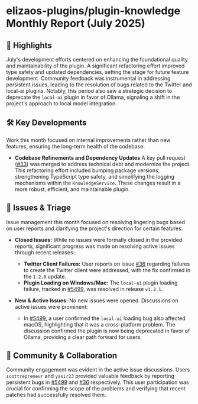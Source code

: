 # elizaos-plugins/plugin-knowledge Monthly Report (July 2025)

## 🚀 Highlights
July's development efforts centered on enhancing the foundational quality and maintainability of the plugin. A significant refactoring effort improved type safety and updated dependencies, setting the stage for future feature development. Community feedback was instrumental in addressing persistent issues, leading to the resolution of bugs related to the Twitter and local-ai plugins. Notably, this period also saw a strategic decision to deprecate the `local-ai` plugin in favor of Ollama, signaling a shift in the project's approach to local model integration.

## 🛠️ Key Developments
Work this month focused on internal improvements rather than new features, ensuring the long-term health of the codebase.

- **Codebase Refinements and Dependency Updates**
  A key pull request ([#33](https://github.com/elizaos-plugins/plugin-knowledge/pull/33)) was merged to address technical debt and modernize the project. This refactoring effort included bumping package versions, strengthening TypeScript type safety, and simplifying the logging mechanisms within the `KnowledgeService`. These changes result in a more robust, efficient, and maintainable plugin.

## 🐛 Issues & Triage
Issue management this month focused on resolving lingering bugs based on user reports and clarifying the project's direction for certain features.

- **Closed Issues:**
  While no issues were formally closed in the provided reports, significant progress was made on resolving active issues through recent releases:
  - **Twitter Client Failures:** User reports on issue [#36](https://github.com/elizaos-plugins/plugin-knowledge/issues/36) regarding failures to create the Twitter client were addressed, with the fix confirmed in the `1.2.0` update.
  - **Plugin Loading on Windows/Mac:** The `local-ai` plugin loading failure, tracked in [#5499](https://github.com/elizaos-plugins/plugin-knowledge/issues/5499), was resolved in release `v1.2.1`.

- **New & Active Issues:**
  No new issues were opened. Discussions on active issues were prominent:
  - In [#5499](https://github.com/elizaos-plugins/plugin-knowledge/issues/5499), a user confirmed the `local-ai` loading bug also affected macOS, highlighting that it was a cross-platform problem. The discussion confirmed the plugin is now being deprecated in favor of Ollama, providing a clear path forward for users.

## 💬 Community & Collaboration
Community engagement was evident in the active issue discussions. Users `scottrepreneur` and `yasir23` provided valuable feedback by reporting persistent bugs in [#5499](https://github.com/elizaos-plugins/plugin-knowledge/issues/5499) and [#36](https://github.com/elizaos-plugins/plugin-knowledge/issues/36) respectively. This user participation was crucial for confirming the scope of the problems and verifying that recent patches had successfully resolved them.